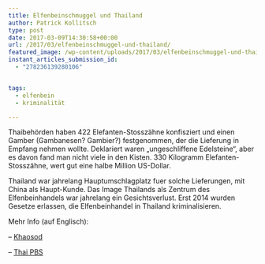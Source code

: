 ```yaml
---
title: Elfenbeinschmuggel und Thailand
author: Patrick Kollitsch
type: post
date: 2017-03-09T14:30:58+00:00
url: /2017/03/elfenbeinschmuggel-und-thailand/
featured_image: /wp-content/uploads/2017/03/elfenbeinschmuggel-und-thailand/Thailand-Ivory-Seized_Cham.jpg
instant_articles_submission_id:
  - "278236139280106"


tags:
  - elfenbein
  - kriminalität

---
```

Thaibehörden haben 422 Elefanten-Stosszähne konfisziert und einen Gamber (Gambanesen? Gambier?) festgenommen, der die Lieferung in Empfang nehmen wollte. Deklariert waren &#8222;ungeschliffene Edelsteine&#8220;, aber es davon fand man nicht viele in den Kisten. 330 Kilogramm Elefanten-Stosszähne, wert gut eine halbe Million US-Dollar. 

Thailand war jahrelang Hauptumschlagplatz fuer solche Lieferungen, mit China als Haupt-Kunde. Das Image Thailands als Zentrum des Elfenbeinhandels war jahrelang ein Gesichtsverlust. Erst 2014 wurden Gesetze erlassen, die Elfenbeinhandel in Thailand kriminalisieren. 

Mehr Info (auf Englisch):
  
&#8211; [Khaosod][1]
  
&#8211; [Thai PBS][2]

 [1]: http://www.khaosodenglish.com/news/crimecourtscalamity/crime-crime/2017/03/08/gambian-man-arrested-422-pieces-smuggled-elephant-tusks/
 [2]: http://englishnews.thaipbs.or.th/customs-seized-17-million-baht-worth-african-ivory/